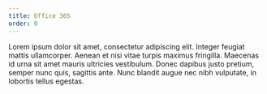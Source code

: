 ```yaml
---
title: Office 365
order: 0
---
```

Lorem ipsum dolor sit amet, consectetur adipiscing elit. Integer feugiat mattis ullamcorper. Aenean et nisi vitae turpis maximus fringilla. Maecenas id urna sit amet mauris ultricies vestibulum. Donec dapibus justo pretium, semper nunc quis, sagittis ante. Nunc blandit augue nec nibh vulputate, in lobortis tellus egestas.
